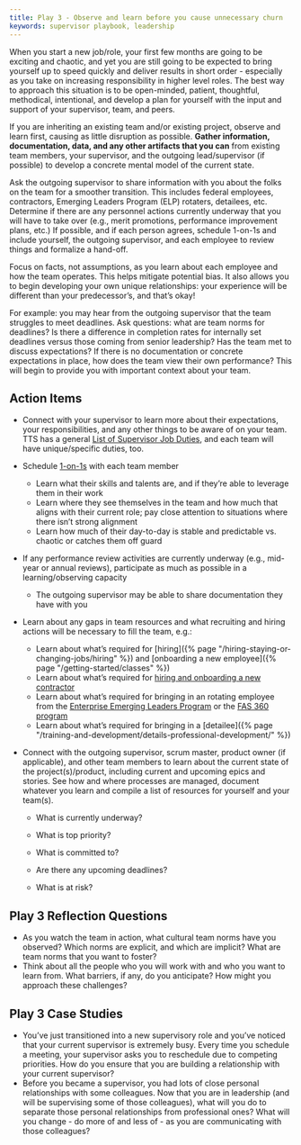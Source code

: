 ```yaml
---
title: Play 3 - Observe and learn before you cause unnecessary churn
keywords: supervisor playbook, leadership
---
```


When you start a new job/role, your first few months are going to be exciting
and chaotic, and yet you are still going to be expected to bring yourself up to
speed quickly and deliver results in short order - especially as you take on
increasing responsibility in higher level roles. The best way to approach this
situation is to be open-minded, patient, thoughtful, methodical, intentional,
and develop a plan for yourself with the input and support of your supervisor,
team, and peers.

If you are inheriting an existing team and/or existing project, observe and
learn first, causing as little disruption as possible. **Gather information,
documentation, data, and any other artifacts that you can** from existing team
members, your supervisor, and the outgoing lead/supervisor (if possible) to
develop a concrete mental model of the current state.

Ask the outgoing supervisor to share information with you about the folks on the
team for a smoother transition. This includes federal employees, contractors,
Emerging Leaders Program (ELP) rotaters, detailees, etc. Determine if there are
any personnel actions currently underway that you will have to take over (e.g.,
merit promotions, performance improvement plans, etc.) If possible, and if each
person agrees, schedule 1-on-1s and include yourself, the outgoing supervisor,
and each employee to review things and formalize a hand-off.

Focus on facts, not assumptions, as you learn about each employee and how the
team operates. This helps mitigate potential bias. It also allows you to begin
developing your own unique relationships: your experience will be different than
your predecessor’s, and that’s okay!

For example: you may hear from the outgoing supervisor that the team struggles
to meet deadlines. Ask questions: what are team norms for deadlines? Is there a
difference in completion rates for internally set deadlines versus those coming
from senior leadership? Has the team met to discuss expectations? If there is no
documentation or concrete expectations in place, how does the team view their
own performance? This will begin to provide you with important context about
your team.

## Action Items

- Connect with your supervisor to learn more about their expectations, your
  responsibilities, and any other things to be aware of on your team. TTS has a
  general
  [List of Supervisor Job Duties](https://docs.google.com/document/d/11DIsUYI1O4j5XP73TP9x9VBfpfc8XOUxPUeHJXaituE/edit),
  and each team will have unique/specific duties, too.
- Schedule
  [1-on-1s](https://docs.google.com/document/d/1WVysnJMkLNkmQakjKIxa_v47Ws1RNDh6-iCMG6CsZ4k/edit)
  with each team member
  - Learn what their skills and talents are, and if they’re able to leverage
    them in their work
  - Learn where they see themselves in the team and how much that aligns with
    their current role; pay close attention to situations where there isn’t
    strong alignment
  - Learn how much of their day-to-day is stable and predictable vs. chaotic or
    catches them off guard
- If any performance review activities are currently underway (e.g., mid-year or
  annual reviews), participate as much as possible in a learning/observing
  capacity
  - The outgoing supervisor may be able to share documentation they have with
    you
- Learn about any gaps in team resources and what recruiting and hiring actions
  will be necessary to fill the team, e.g.:
  - Learn about what’s required for
    [hiring]({% page "/hiring-staying-or-changing-jobs/hiring" %}) and
    [onboarding a new employee]({% page "/getting-started/classes" %})
  - Learn about what’s required for
    [hiring and onboarding a new contractor](https://docs.google.com/document/d/14xOFvIGwlG0Gbd52o1D4AyJ52RqzHpX91nfEYJKu5qQ/edit)
  - Learn about what’s required for bringing in an rotating employee from the
    [Enterprise Emerging Leaders Program](https://insite.gsa.gov/employee-resources/training-and-development/leadership-resources/enterprise-emerging-leaders-program)
    or the
    [FAS 360 program](https://insite.gsa.gov/services-and-offices/federal-acquisition-service/workforce-transformation/fas-360-development-program?term=)
  - Learn about what’s required for bringing in a
    [detailee]({% page "/training-and-development/details-professional-development/" %})
- Connect with the outgoing supervisor, scrum master, product owner (if
  applicable), and other team members to learn about the current state of the
  project(s)/product, including current and upcoming epics and stories. See how
  and where processes are managed, document whatever you learn and compile a
  list of resources for yourself and your team(s).

  - What is currently underway?

  - What is top priority?

  - What is committed to?

  - Are there any upcoming deadlines?

  - What is at risk?

## Play 3 Reflection Questions

- As you watch the team in action, what cultural team norms have you observed?
  Which norms are explicit, and which are implicit? What are team norms that you
  want to foster?
- Think about all the people who you will work with and who you want to learn
  from. What barriers, if any, do you anticipate? How might you approach these
  challenges?

## Play 3 Case Studies

- You’ve just transitioned into a new supervisory role and you’ve noticed that
  your current supervisor is extremely busy. Every time you schedule a meeting,
  your supervisor asks you to reschedule due to competing priorities. How do you
  ensure that you are building a relationship with your current supervisor?
- Before you became a supervisor, you had lots of close personal relationships
  with some colleagues. Now that you are in leadership (and will be supervising
  some of those colleagues), what will you do to separate those personal
  relationships from professional ones? What will you change - do more of and
  less of - as you are communicating with those colleagues?
